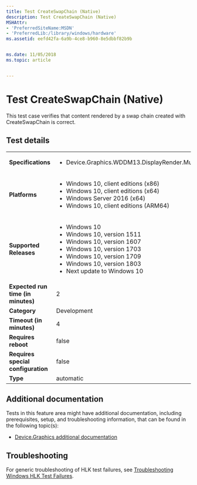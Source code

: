 ```yaml
---
title: Test CreateSwapChain (Native)
description: Test CreateSwapChain (Native)
MSHAttr:
- 'PreferredSiteName:MSDN'
- 'PreferredLib:/library/windows/hardware'
ms.assetid: eefd42fa-6a9b-4ce8-b960-8e5dbbf82b9b


ms.date: 11/05/2018
ms.topic: article


---
```


# <span id="p_hlk_test.85978b6f-70ce-4ff1-8c53-825f1fe54608"></span>Test CreateSwapChain (Native)


This test case verifies that content rendered by a swap chain created with CreateSwapChain is correct.

## Test details

|||
|---|---|
| **Specifications**  | <ul><li>Device.Graphics.WDDM13.DisplayRender.MultiPlaneOverlaySupport</li></ul> |  
| **Platforms**   | <ul><li>Windows 10, client editions (x86)</li><li>Windows 10, client editions (x64)</li><li>Windows Server 2016 (x64)</li><li>Windows 10, client editions (ARM64)</li></ul> |
| **Supported Releases** | <ul><li>Windows 10</li><li>Windows 10, version 1511</li><li>Windows 10, version 1607</li><li>Windows 10, version 1703</li><li>Windows 10, version 1709</li><li>Windows 10, version 1803</li><li>Next update to Windows 10</li></ul> |
|**Expected run time (in minutes)**| 2 |
|**Category**| Development |
|**Timeout (in minutes)**| 4 |
|**Requires reboot**| false |
|**Requires special configuration**| false |
|**Type**| automatic |



## <span id="Additional_documentation"></span><span id="additional_documentation"></span><span id="ADDITIONAL_DOCUMENTATION"></span>Additional documentation


Tests in this feature area might have additional documentation, including prerequisites, setup, and troubleshooting information, that can be found in the following topic(s):

-   [Device.Graphics additional documentation](device-graphics-additional-documentation.md)

## <span id="Troubleshooting"></span><span id="troubleshooting"></span><span id="TROUBLESHOOTING"></span>Troubleshooting


For generic troubleshooting of HLK test failures, see [Troubleshooting Windows HLK Test Failures](../user/troubleshooting-windows-hlk-test-failures.md).










